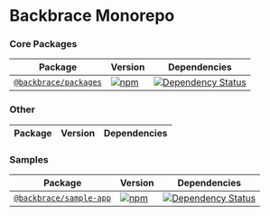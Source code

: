# Backbrace Monorepo

### Core Packages

| Package | Version | Dependencies |
|--------|-------|------------|
 [`@backbrace/packages`](/packages/backbrace-packages) | [![npm](https://img.shields.io/npm/v/@backbrace/packages.svg?maxAge=3600)](https://www.npmjs.com/package/@backbrace/packages) | [![Dependency Status](https://david-dm.org/backbrace/backbrace.svg?path=packages/backbrace-packages)](https://david-dm.org/backbrace/backbrace?path=packages/backbrace-packages) |

### Other

| Package | Version | Dependencies |
|--------|-------|------------|

### Samples

| Package | Version | Dependencies |
|--------|-------|------------|
[`@backbrace/sample-app`](/packages/backbrace-sample-app) | [![npm](https://img.shields.io/npm/v/@backbrace/sample-app.svg?maxAge=3600)](https://www.npmjs.com/package/@backbrace/sample-app) | [![Dependency Status](https://david-dm.org/backbrace/backbrace.svg?path=packages/backbrace-sample-app)](https://david-dm.org/backbrace/backbrace?path=packages/backbrace-sample-app) |

